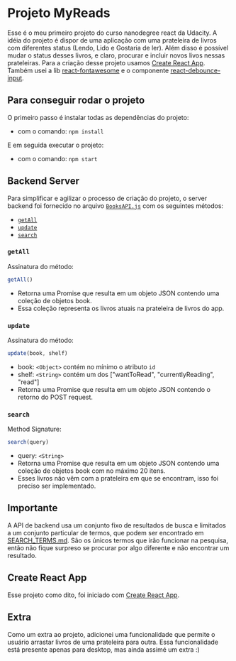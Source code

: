 # Projeto MyReads

Esse é o meu primeiro projeto do curso nanodegree react da Udacity. A idéia do projeto é dispor de uma aplicação com uma prateleira de livros com diferentes status (Lendo, Lido e Gostaria de ler). Além disso é possível mudar o status desses livros, e claro, procurar e incluir novos livos nessas prateleiras. Para a criação desse projeto usamos [Create React App](https://github.com/facebookincubator/create-react-app). Também usei a lib [react-fontawesome](https://www.npmjs.com/package/react-fontawesome) e o componente [react-debounce-input](https://www.npmjs.com/package/react-debounce-input).

## Para conseguir rodar o projeto

O primeiro passo é instalar todas as dependências do projeto:
* com o comando: `npm install`

E em seguida executar o projeto:
* com o comando: `npm start`

## Backend Server

Para simplificar e agilizar o processo de criação do projeto, o server backend foi fornecido no arquivo [`BooksAPI.js`](src/BooksAPI.js) com os seguintes métodos:

* [`getAll`](#getall)
* [`update`](#update)
* [`search`](#search)

### `getAll`

Assinatura do método:

```js
getAll()
```

* Retorna uma Promise que resulta em um objeto JSON contendo uma coleção de objetos book.
* Essa coleção representa os livros atuais na prateleira de livros do app.

### `update`

Assinatura do método:

```js
update(book, shelf)
```

* book: `<Object>` contém no mínimo o atributo `id`
* shelf: `<String>` contém um dos ["wantToRead", "currentlyReading", "read"]
* Retorna uma Promise que resulta em um objeto JSON contendo o retorno do POST request.

### `search`

Method Signature:

```js
search(query)
```

* query: `<String>`
* Retorna uma Promise que resulta em um objeto JSON contendo uma coleção de objetos book com no máximo 20 itens.
* Esses livros não vêm com a prateleira em que se encontram, isso foi preciso ser implementado.

## Importante
A API de backend usa um conjunto fixo de resultados de busca e limitados a um conjunto particular de termos, que podem ser encontrado em [SEARCH_TERMS.md](SEARCH_TERMS.md). São os únicos termos que irão funcionar na pesquisa, então não fique surpreso se procurar por algo diferente e não encontrar um resultado.

## Create React App

Esse projeto como dito, foi iniciado com [Create React App](https://github.com/facebookincubator/create-react-app).

## Extra

Como um extra ao projeto, adicionei uma funcionalidade que permite o usuário arrastar livros de uma prateleira para outra. Essa funcionalidade está presente apenas para desktop, mas ainda assimé um extra :)
